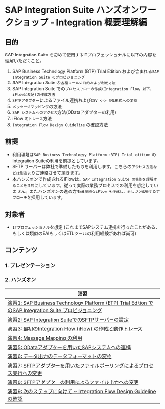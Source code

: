 # SAP Integration Suite ハンズオンワークショップ - Integration 概要理解編
## 目的
SAP Integration Suite を初めて使用するITプロフェッショナルに以下の内容を理解いただくこと。
1. SAP Business Technology Platform (BTP) Trial Edition および含まれる`SAP Integration Suite のプロビジョニング`
2. SAP Integration Suite の`各種ツールの目的および利用方法`
3. SAP Integration Suite での`プロセスフローの作成(Integration Flow。以下、iFlowと表記)の作成方法`
4. `SFTPアダプター`によるファイル連携および`CSV <-> XML形式への変換`
5. `メッセージマッピング`の方法
6. `SAP システムへのアクセス`方法(ODataアダプターの利用)
7. iFlow の`トレース`方法
8. `Integration Flow Design Guideline` の確認方法
   
## 前提
- 利用環境は`SAP Business Technologyy Platform (BTP) Trial edition` のIntegration Suiteの利用を前提としています。
- SFTP サーバーは弊社で準備したものを利用します。こちらの`アクセス方法などは別途`よりご連絡させて頂きます。
- 本ハンズオンで作成されるiFlowは、`SAP Integration Suite の機能を理解することを目的`にしています。従って実際の業務プロセスでの利用を想定していません。またハンズオンの進め方も`最単純なiFlow を作成し、少しづつ拡張するアプローチ`を採用しています。
  
## 対象者
- `ITプロフェッショナル`を想定 (これまでSAPシステム連携を行ったことがある、もしくは類似のEAIもしくはETLツールの利用経験があれば尚可)
  
## コンテンツ
### 1. プレゼンテーション
### 2. ハンズオン

|演習|
|-------------------|
| [演習1: SAP Business Technology Platform (BTP) Trial Edition でのSAP Integration Suite プロビジョニング](ex1/README.md)
| [演習2: SAP Integration SuiteでのSFTPサーバーの設定](ex2/README.md)
| [演習3: 最初のIntegration Flow (iFlow) の作成と動作トレース](ex3/README.md)
| [演習4: Message Mapping の利用](ex4/README.md)
| [演習5: ODataアダプターを用いたSAPシステムへの連携](ex5/README.md)
| [演習6: データ出力のデータフォーマットの変換](ex6/README.md)
| [演習7: SFTPアダプターを用いたファイルポーリングによるプロセス実行への変更](ex7/README.md)
| [演習8: SFTPアダプターの利用によるファイル出力への変更](ex8/README.md)
| [演習9: 次のステップに向けて ~ Integration Flow Design Guidelineの確認](ex9/README.md)
